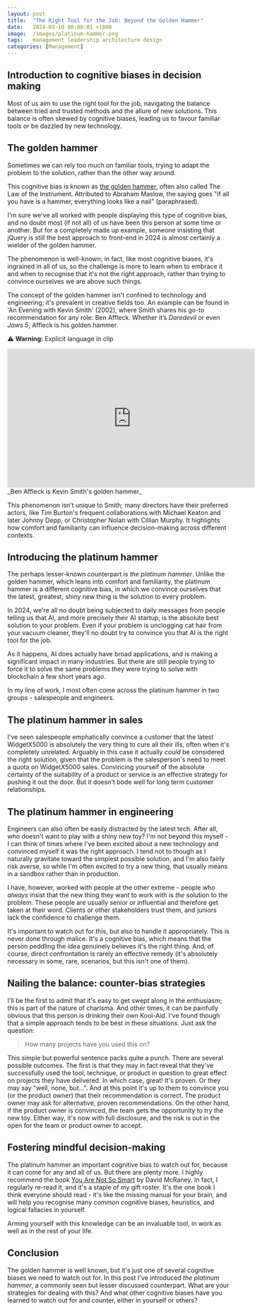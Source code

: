 ```yaml
---
layout: post
title:  "The Right Tool for the Job: Beyond the Golden Hammer"
date:   2024-03-10 00:00:01 +1000
image:  /images/platinum-hammer.png
tags:   management leadership architecture design
categories: [Management]
---
```


## Introduction to cognitive biases in decision making

Most of us aim to use the right tool for the job, navigating the balance between tried and trusted methods and the allure of new solutions. This balance is often skewed by cognitive biases, leading us to favour familiar tools or be dazzled by new technology.

## The golden hammer

Sometimes we can rely too much on familiar tools, trying to adapt the problem to the solution, rather than the other way around.

This cognitive bias is known as [the golden hammer](https://en.wikipedia.org/wiki/Law_of_the_instrument), often also called The Law of the Instrument. Attributed to Abraham Maslow, the saying goes "if all you have is a hammer, everything looks like a nail" (paraphrased).

I'm sure we've all worked with people displaying this type of cognitive bias, and no doubt most (if not all) of us have been this person at some time or another. But for a completely made up example, someone insisting that jQuery is still the best approach to front-end in 2024 is almost certainly a wielder of the golden hammer.

The phenomenon is well-known; in fact, like most cognitive biases, it's ingrained in all of us, so the challenge is more to learn when to embrace it and when to recognise that it's not the right approach, rather than trying to convince ourselves we are above such things.

The concept of the golden hammer isn't confined to technology and engineering; it's prevalent in creative fields too. An example can be found in 'An Evening with Kevin Smith' (2002), where Smith shares his go-to recommendation for any role: Ben Affleck. Whether it’s _Daredevil_ or even _Jaws 5_, Affleck is his golden hammer.

⚠️ **Warning:** Explicit language in clip

<iframe width="560" height="315" src="https://www.youtube.com/embed/yaAPeIxsgL0?si=uwphe6ZSDkadQEcB&start=136&end=151" title="YouTube video player" frameborder="0" allow="accelerometer; autoplay; clipboard-write; encrypted-media; gyroscope; picture-in-picture; web-share" allowfullscreen></iframe>
_Ben Affleck is Kevin Smith's golden hammer_

This phenomenon isn’t unique to Smith; many directors have their preferred actors, like Tim Burton's frequent collaborations with Michael Keaton and later Johnny Depp, or Christopher Nolan with Cillian Murphy. It highlights how comfort and familiarity can influence decision-making across different contexts.

## Introducing the platinum hammer

The perhaps lesser-known counterpart is _the platinum hammer_. Unlike the golden hammer, which leans into comfort and familiarity, the platinum hammer is a different cognitive bias, in which we convince ourselves that the latest, greatest, shiny new thing is the solution to every problem.

In 2024, we're all no doubt being subjected to daily messages from people telling us that AI, and more precisely their AI startup, is the absolute best solution to your problem. Even if your problem is unclogging cat hair from your vacuum cleaner, they'll no doubt try to convince you that AI is the right tool for the job.

As it happens, AI does actually have broad applications, and is making a significant impact in many industries. But there are still people trying to force it to solve the same problems they were trying to solve with blockchain a few short years ago.

In my line of work, I most often come across the platinum hammer in two groups - salespeople and engineers.

## The platinum hammer in sales

I've seen salespeople emphatically convince a customer that the latest WidgetX5000 is absolutely the very thing to cure all their ills, often when it's completely unrelated. Arguably in this case it actually _could_ be considered the right solution, given that the problem is the salesperson's need to meet a quota on WidgetX5000 sales. Convincing yourself of the absolute certainty of the suitability of a product or service is an effective strategy for pushing it out the door. But it doesn't bode well for long term customer relationships.

## The platinum hammer in engineering

Engineers can also often be easily distracted by the latest tech. After all, who doesn't want to play with a shiny new toy? I'm not beyond this myself - I can think of times where I've been excited about a new technology and convinced myself it was the right approach. I tend not to though as I naturally gravitate toward the simplest possible solution, and I'm also fairly risk averse, so while I'm often excited to try a new thing, that usually means in a sandbox rather than in production.

I have, however, worked with people at the other extreme - people who _always_ insist that the new thing they want to work with is _the_ solution to the problem. These people are usually senior or influential and therefore get taken at their word. Clients or other stakeholders trust them, and juniors lack the confidence to challenge them.

It's important to watch out for this, but also to handle it appropriately. This is never done through malice. It's a cognitive bias, which means that the person peddling the idea genuinely believes it's the right thing. And, of course, direct confrontation is rarely an effective remedy (it's absolutely necessary in some, rare, scenarios, but this isn't one of them).

## Nailing the balance: counter-bias strategies

I'll be the first to admit that it's easy to get swept along in the enthusiasm; this is part of the nature of charisma. And other times, it can be painfully obvious that this person is drinking their own Kool-Aid. I've found though that a simple approach tends to be best in these situations. Just ask the question:

> How many projects have you used this on?

This simple but powerful sentence packs quite a punch. There are several possible outcomes. The first is that they may in fact reveal that they've successfully used the tool, technique, or product in question to great effect on projects they have delivered. In which case, great! It's proven. Or they may say "well, none, but...". And at this point it's up to them to convince you (or the product owner) that their recommendation is correct. The product owner may ask for alternative, proven recommendations. On the other hand, if the product owner is convinced, the team gets the opportunity to try the new toy. Either way, it's now with full disclosure, and the risk is out in the open for the team or product owner to accept.

## Fostering mindful decision-making

The platinum hammer an important cognitive bias to watch out for, because it can come for any and all of us. But there are plenty more. I highly recommend the book [You Are Not So Smart](https://youarenotsosmart.com/the-book/) by David McRaney. In fact, I regularly re-read it, and it's a staple of my gift roster. It's the one book I think everyone should read - it's like the missing manual for your brain, and will help you recognise many common cognitive biases, heuristics, and logical fallacies in yourself.

Arming yourself with this knowledge can be an invaluable tool, in work as well as in the rest of your life.

## Conclusion

The golden hammer is well known, but it's just one of several cognitive biases we need to watch out for. In this post I've introduced _the platinum hammer_, a commonly seen but lesser discussed counterpart. What are your strategies for dealing with this? And what other cognitive biases have you learned to watch out for and counter, either in yourself or others?
